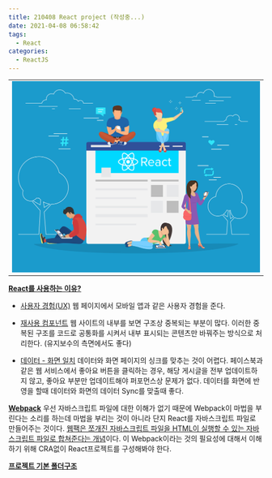 ```yaml
---
title: 210408 React project (작성중...)
date: 2021-04-08 06:58:42
tags:
  - React
categories:
  - ReactJS
---
```


<table>
  <tr>
    <td align="center">
      <img src="/images/post_images/react-project.png" alt="React project">
    </td>
  </tr>
</table>

<ins>**React를 사용하는 이유?**</ins>

- <ins>사용자 경험(UX)</ins>
  웹 페이지에서 모바일 앱과 같은 사용자 경험을 준다.

- <ins>재사용 컴포넌트</ins>
  웹 사이트의 내부를 보면 구조상 중복되는 부분이 많다.
  이러한 중복된 구조를 코드로 공통화를 시켜서 내부 표시되는 콘텐츠만 바꿔주는 방식으로 처리한다. (유지보수의 측면에서도 좋다)

- <ins>데이터 - 화면 일치</ins>
  데이터와 화면 페이지의 싱크를 맞추는 것이 어렵다. 페이스북과 같은 웹 서비스에서 좋아요 버튼을 클릭하는 경우, 해당 게시글을 전부 업데이트하지 않고, 좋아요 부분만 업데이트해야 퍼포먼스상 문제가 없다. 데이터를 화면에 반영을 할때 데이터와 화면의 데이터 Sync를 맞출때 좋다.

<ins>**Webpack**</ins>
우선 자바스크립트 파일에 대한 이해가 없기 때문에 Webpack이 마법을 부린다는 소리를 하는데 마법을 부리는 것이 아니라 단지 React를 자바스크립트 파일로 만들어주는 것이다.
<ins>웹팩은 쪼개진 자바스크립트 파일을 HTML이 실행할 수 있는 자바스크립트 파일로 합쳐준다는 개념</ins>이다.
이 Webpack이라는 것의 필요성에 대해서 이해하기 위해 CRA없이 React프로젝트를 구성해봐야 한다.

<ins>**프로젝트 기본 폴더구조**</ins>
